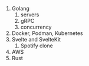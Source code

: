 
1. Golang
	1. servers
	2. gRPC
	3. concurrency
2. Docker, Podman, Kubernetes
3. Svelte and SvelteKit
	1. Spotify clone
4. AWS
5. Rust